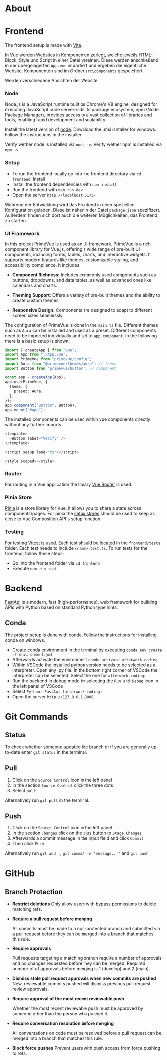 # About

# Frontend

The frontend setup is made with [Vite](https://vite.dev/guide/).

In Vue werden Websites in Komponenten zerlegt, welche jeweils HTML-Block, Style und Script in einer Datei vereinen. Diese werden anschließend in der übergelagerten `App.vue` importiert und ergeben die eigentliche Website. Komponenten sind im Ordner `src\components` gespeichert.

Werden verschiedene Ansichten der Website

### Node

Node.js is a JavaScript runtime built on Chrome's V8 engine, designed for executing JavaScript code server-side.Its package ecosystem, npm (Node Package Manager), provides access to a vast collection of libraries and tools, enabling rapid development and scalability.

Install the latest version of [node](https://nodejs.org/en/download). Download the .msi isntaller for windows. Follow the instructions in the installer.

Verify wether node is installed via `node -v`.
Verify wether npm is installed via `npm -v`.

### Setup

- To run the frontend locally go into the frontend directory via `cd frontend`. Install
- Install the frontend dependencies with `npm install`
- Run the frontend with `npm run dev`
- Open the server `http://localhost:5173/`

Während der Entwicklung wird das Frontend in einer speziellen Konfiguration geladen. Diese ist näher in der Datei `package.json` spezifizert. Außerdem finden sich dort auch die weiteren Möglichkeiten, das Frontend zu starten.

### UI Framework

In this project [PrimeVue](https://primevue.org/) is used as an UI framework. PrimeVue is a rich component library for Vue.js, offering a wide range of pre-built UI components, including forms, tables, charts, and interactive widgets. It supports modern features like themes, customizable styling, and accessibility compliance. It includes

- **Component Richness:** Includes commonly used components such as buttons, dropdowns, and data tables, as well as advanced ones like calendars and charts.

- **Theming Support:** Offers a variety of pre-built themes and the ability to create custom themes.

- **Responsive Design:** Components are designed to adapt to different screen sizes seamlessly.

The configuration of PrimeVue is done in the `main.ts` file. Different themes such as `Aura` can be installed and used as a preset. Different components need to be imported individually and set to `app.component`. In the following there is a basic setup is shown:

```ts title="main.ts"
import { createApp } from "vue";
import App from "./App.vue";
import PrimeVue from "primevue/config";
import Aura from "@primevue/themes/aura"; // theme
import Button from "primevue/button"; // component

const app = createApp(App);
app.use(PrimeVue, {
  theme: {
    preset: Aura,
  },
});
app.component("Button", Button);
app.mount("#app");
```

The installed components can be used within vue components directly without any further imports.

```ts
<template>
  <Button label="Verify" />
</template>

<script setup lang="ts"></script>

<style scoped></style>
```

### Router

For routing in a Vue application the library [Vue Router](https://router.vuejs.org/) is used.

### Pinia Store

[Pinia](https://pinia.vuejs.org/) is a store library for Vue, it allows you to share a state across components/pages. For pinia the [setup stores](https://pinia.vuejs.org/core-concepts/#Setup-Stores) should be used to keep as close to Vue Composition API's setup function.

### Testing

For testing [Vitest](https://vitest.dev/) is used. Each test should be located in the `frontend/tests` folder. Each test needs to include `<name>.test.ts`. To run tests for the frontend, follow these steps:

- Go into the frontend folder via `cd frontend`
- Execute `npm run test`

# Backend

[FastApi](https://fastapi.tiangolo.com/) is a modern, fast (high-performance), web framework for building APIs with Python based on standard Python type hints.

## Conda

The project setup is done with conda. Follow the [instructions](https://docs.conda.io/projects/conda/en/latest/user-guide/install/windows.html) for installing conda on windows.

- Create conda environment in the terminal by executing `conda env create -f environment.yml`
- Afterwards activate the environment `conda activate afterwork-coding`
- Within VSCode the installed python version needs to be selected as a interpreter. Open any .py file. In the bottom right corner of VSCode the interpreter can be selected. Select the one for `afterwork-coding`.
- Run the backend in debug mode by selecting the `Run and Debug` icon in the left panel of VSCode
- Select `Python: FastApi (afterwork coding)`
- Open the server `http://127.0.0.1:8000`

# Git Commands

## Status

To check whether someone updated the branch or if you are generally up-to-date enter `git status` in the terminal.

## Pull

1. Click on the `Source Control` icon in the left panel
2. In the section `Source Control` click the three dots
3. Select `pull`

Alternatively run `git pull` in the terminal.

## Push

1. Click on the `Source Control` icon in the left panel
2. In the section `Changes` click on the plus button to `Stage Changes`
3. Afterwards a commit message in the input field and click `Commit`
4. Then click `Push`

Alternatively run `git add .`, `git commit -m "message..."` and `git push`

# GitHub

## Branch Protection

- **Restrict deletions**
  Only allow users with bypass permissions to delete matching refs.

- **Require a pull request before merging**

  All commits must be made to a non-protected branch and submitted via a pull request before they can be merged into a branch that matches this rule.

- **Require approvals**

  Pull requests targeting a matching branch require a number of approvals and no changes requested before they can be merged. Required number of of approvals before merging is 1 (develop) and 2 (main).

- **Dismiss stale pull request approvals when new commits are pushed**
  New, reviewable commits pushed will dismiss previous pull request review approvals.

- **Require approval of the most recent reviewable push**

  Whether the most recent reviewable push must be approved by someone other than the person who pushed it.

- **Require conversation resolution before merging**

  All conversations on code must be resolved before a pull request can be merged into a branch that matches this rule.

- **Block force pushes**
  Prevent users with push access from force pushing to refs.
